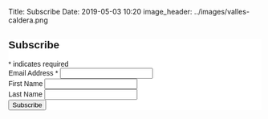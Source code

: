 Title: Subscribe
Date: 2019-05-03 10:20
image_header: ../images/valles-caldera.png

<!-- Begin Mailchimp Signup Form -->
<link href="//cdn-images.mailchimp.com/embedcode/classic-10_7.css" rel="stylesheet" type="text/css">
<style type="text/css">
    #mc_embed_signup {
        background: #fff;
        clear: left;
        font: 14px Helvetica, Arial, sans-serif;
    }

    /* Add your own Mailchimp form style overrides in your site stylesheet or in this style block.
       We recommend moving this block and the preceding CSS link to the HEAD of your HTML file. */
</style>
<div id="mc_embed_signup">
    <form action="https://jwkennington.us19.list-manage.com/subscribe/post?u=e0cfaec1a21afb941a757a72e&amp;id=15255e9028"
          method="post" id="mc-embedded-subscribe-form" name="mc-embedded-subscribe-form" class="validate"
          target="_blank" novalidate>
        <div id="mc_embed_signup_scroll">
            <h2>Subscribe</h2>
            <div class="indicates-required"><span class="asterisk">*</span> indicates required</div>
            <div class="mc-field-group">
                <label for="mce-EMAIL">Email Address <span class="asterisk">*</span>
                </label>
                <input type="email" value="" name="EMAIL" class="required email" id="mce-EMAIL">
            </div>
            <div class="mc-field-group">
                <label for="mce-FNAME">First Name </label>
                <input type="text" value="" name="FNAME" class="" id="mce-FNAME">
            </div>
            <div class="mc-field-group">
                <label for="mce-LNAME">Last Name </label>
                <input type="text" value="" name="LNAME" class="" id="mce-LNAME">
            </div>
            <div id="mce-responses" class="clear">
                <div class="response" id="mce-error-response" style="display:none"></div>
                <div class="response" id="mce-success-response" style="display:none"></div>
            </div>
            <!-- real people should not fill this in and expect good things - do not remove this or risk form bot signups-->
            <div style="position: absolute; left: -5000px;" aria-hidden="true"><input type="text"
                                                                                      name="b_e0cfaec1a21afb941a757a72e_15255e9028"
                                                                                      tabindex="-1" value=""></div>
            <div class=""><input type="submit" value="Subscribe" name="subscribe" id="mc-embedded-subscribe"
                                      class="button"></div>
        </div>
    </form>
</div>
<script type='text/javascript' src='//s3.amazonaws.com/downloads.mailchimp.com/js/mc-validate.js'></script>
<script type='text/javascript'>(function ($) {
    window.fnames = new Array();
    window.ftypes = new Array();
    fnames[0] = 'EMAIL';
    ftypes[0] = 'email';
    fnames[1] = 'FNAME';
    ftypes[1] = 'text';
    fnames[2] = 'LNAME';
    ftypes[2] = 'text';
    fnames[3] = 'ADDRESS';
    ftypes[3] = 'address';
    fnames[4] = 'PHONE';
    ftypes[4] = 'phone';
    fnames[5] = 'BIRTHDAY';
    ftypes[5] = 'birthday';
}(jQuery));
var $mcj = jQuery.noConflict(true);</script>
<!--End mc_embed_signup-->

<br><br>